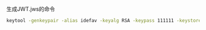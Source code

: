 生成JWT.jws的命令
```bash
keytool -genkeypair -alias idefav -keyalg RSA -keypass 111111 -keystore jwt.jks -storepass 111111
```